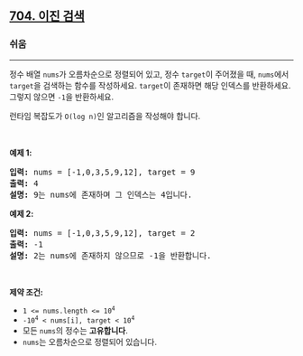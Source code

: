 <h2><a href="https://leetcode.com/problems/binary-search">704. 이진 검색</a></h2><h3>쉬움</h3><hr><p>정수 배열 <code>nums</code>가 오름차순으로 정렬되어 있고, 정수 <code>target</code>이 주어졌을 때, <code>nums</code>에서 <code>target</code>을 검색하는 함수를 작성하세요. <code>target</code>이 존재하면 해당 인덱스를 반환하세요. 그렇지 않으면 <code>-1</code>을 반환하세요.</p>

<p>런타임 복잡도가 <code>O(log n)</code>인 알고리즘을 작성해야 합니다.</p>

<p>&nbsp;</p>
<p><strong class="example">예제 1:</strong></p>

<pre>
<strong>입력:</strong> nums = [-1,0,3,5,9,12], target = 9
<strong>출력:</strong> 4
<strong>설명:</strong> 9는 nums에 존재하며 그 인덱스는 4입니다.
</pre>

<p><strong class="example">예제 2:</strong></p>

<pre>
<strong>입력:</strong> nums = [-1,0,3,5,9,12], target = 2
<strong>출력:</strong> -1
<strong>설명:</strong> 2는 nums에 존재하지 않으므로 -1을 반환합니다.
</pre>

<p>&nbsp;</p>
<p><strong>제약 조건:</strong></p>

<ul>
	<li><code>1 &lt;= nums.length &lt;= 10<sup>4</sup></code></li>
	<li><code>-10<sup>4</sup> &lt; nums[i], target &lt; 10<sup>4</sup></code></li>
	<li>모든 <code>nums</code>의 정수는 <strong>고유합니다</strong>.</li>
	<li><code>nums</code>는 오름차순으로 정렬되어 있습니다.</li>
</ul>